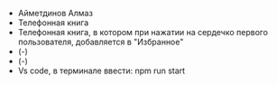 + Айметдинов Алмаз
+ Телефонная книга
+ Телефонная книга, в котором при нажатии на сердечко первого пользователя, добавляется в "Избранное"
+ (-)
+ (-)
+ Vs code, в терминале ввести: npm run start

